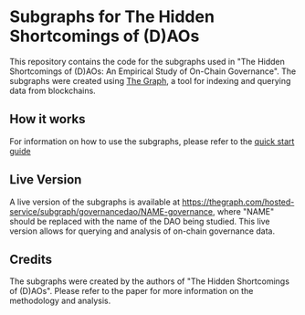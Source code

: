 # Subgraphs for The Hidden Shortcomings of (D)AOs

This repository contains the code for the subgraphs used in "The Hidden Shortcomings of (D)AOs: An Empirical Study of On-Chain Governance". The subgraphs were created using [The Graph](https://thegraph.com), a tool for indexing and querying data from blockchains.

## How it works

For information on how to use the subgraphs, please refer to the [quick start guide](https://thegraph.com/docs/en/cookbook/quick-start/)

## Live Version

A live version of the subgraphs is available at https://thegraph.com/hosted-service/subgraph/governancedao/NAME-governance, where "NAME" should be replaced with the name of the DAO being studied. This live version allows for querying and analysis of on-chain governance data.

## Credits

The subgraphs were created by the authors of "The Hidden Shortcomings of (D)AOs". Please refer to the paper for more information on the methodology and analysis.
